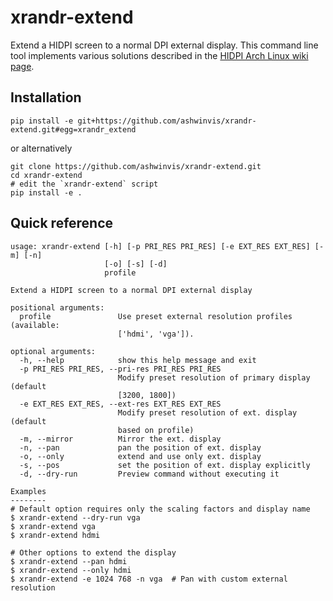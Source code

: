 # xrandr-extend
Extend a HIDPI screen to a normal DPI external display. This command line tool
implements various solutions described in the [HIDPI Arch Linux wiki
page](https://wiki.archlinux.org/index.php/HiDPI#Multiple_displays).


## Installation

```
pip install -e git+https://github.com/ashwinvis/xrandr-extend.git#egg=xrandr_extend
```
or alternatively

```
git clone https://github.com/ashwinvis/xrandr-extend.git
cd xrandr-extend
# edit the `xrandr-extend` script
pip install -e .
```

## Quick reference

```
usage: xrandr-extend [-h] [-p PRI_RES PRI_RES] [-e EXT_RES EXT_RES] [-m] [-n]
                     [-o] [-s] [-d]
                     profile

Extend a HIDPI screen to a normal DPI external display

positional arguments:
  profile               Use preset external resolution profiles (available:
                        ['hdmi', 'vga']).

optional arguments:
  -h, --help            show this help message and exit
  -p PRI_RES PRI_RES, --pri-res PRI_RES PRI_RES
                        Modify preset resolution of primary display (default
                        [3200, 1800])
  -e EXT_RES EXT_RES, --ext-res EXT_RES EXT_RES
                        Modify preset resolution of ext. display (default
                        based on profile)
  -m, --mirror          Mirror the ext. display
  -n, --pan             pan the position of ext. display
  -o, --only            extend and use only ext. display
  -s, --pos             set the position of ext. display explicitly
  -d, --dry-run         Preview command without executing it

Examples
--------
# Default option requires only the scaling factors and display name
$ xrandr-extend --dry-run vga
$ xrandr-extend vga
$ xrandr-extend hdmi

# Other options to extend the display
$ xrandr-extend --pan hdmi
$ xrandr-extend --only hdmi
$ xrandr-extend -e 1024 768 -n vga  # Pan with custom external resolution
```
